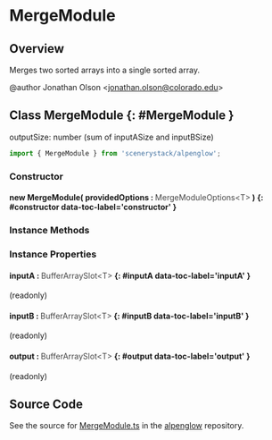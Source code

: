 # MergeModule

## Overview

Merges two sorted arrays into a single sorted array.

@author Jonathan Olson &lt;jonathan.olson@colorado.edu&gt;

## Class MergeModule {: #MergeModule }


outputSize: number (sum of inputASize and inputBSize)

```js
import { MergeModule } from 'scenerystack/alpenglow';
```
### Constructor

#### new MergeModule( providedOptions : <span style="font-weight: 400; opacity: 80%;">MergeModuleOptions&lt;T&gt;</span> ) {: #constructor data-toc-label='constructor' }

### Instance Methods



### Instance Properties

#### inputA : <span style="font-weight: 400; opacity: 80%;">BufferArraySlot&lt;T&gt;</span> {: #inputA data-toc-label='inputA' }

(readonly)

#### inputB : <span style="font-weight: 400; opacity: 80%;">BufferArraySlot&lt;T&gt;</span> {: #inputB data-toc-label='inputB' }

(readonly)

#### output : <span style="font-weight: 400; opacity: 80%;">BufferArraySlot&lt;T&gt;</span> {: #output data-toc-label='output' }

(readonly)



## Source Code

See the source for [MergeModule.ts](https://github.com/phetsims/alpenglow/blob/main/js/webgpu/modules/gpu/MergeModule.ts) in the [alpenglow](https://github.com/phetsims/alpenglow) repository.
